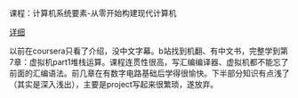 课程：计算机系统要素-从零开始构建现代计算机

[详细](https://github.com/woai3c/nand2tetris)

以前在coursera只看了介绍，没中文字幕。b站找到机翻、有中文书，完整学到第7章：虚拟机part1堆栈运算。课程连贯性很高，写汇编编译器、虚拟机都不能忘了前面的汇编语法。前几章在有数字电路基础后学得很愉快。下半部分知识有点浅了（其实是深入浅出），主要是project写起来很繁琐，遂放弃。